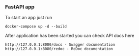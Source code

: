### FastAPI app

To start an app just run

```
docker-compose up -d --build
```

After application has been started you can check API docs here

```
http://127.0.0.1:8080/docs - Swagger documentation
http://127.0.0.1:8080/redoc - ReDoc documentation
```